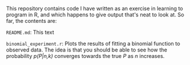 This repository contains code I have written as an exercise in learning to program in R, and which happens to give output that's neat to look at. So far, the contents are:

`README.md`: This text

`binomial_experiment.r`: Plots the results of fitting a binomial function to observed data. The idea is that you should be able to see how the probability _p(P|n,k)_ converges towards the true _P_ as _n_ increases.
